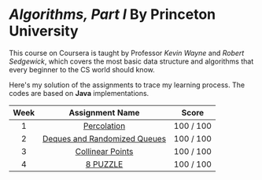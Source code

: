 # *Algorithms, Part I* By Princeton University
This course on Coursera is taught by Professor *Kevin Wayne* and *Robert Sedgewick*, which covers the most basic data structure and algorithms that every beginner to the CS world should know.

Here's my solution of the assignments to trace my learning process. The codes are based on __Java__ implementations.

Week  | Assignment Name  | Score
:----: | :-----: | ------ 
1  | [Percolation](https://github.com/neekoleung/coursera-algorithms-by-princeton/tree/master/percolation) | 100 / 100
2  | [Deques and Randomized Queues](https://github.com/neekoleung/coursera-algorithms-by-princeton/tree/master/queues) | 100 / 100 
3  | [Collinear Points](https://github.com/neekoleung/coursera-algorithms-by-princeton/tree/master/collinear) | 100 / 100
4  | [8 PUZZLE](https://github.com/neekoleung/coursera-algorithms-by-princeton/tree/master/8puzzle) | 100 / 100
